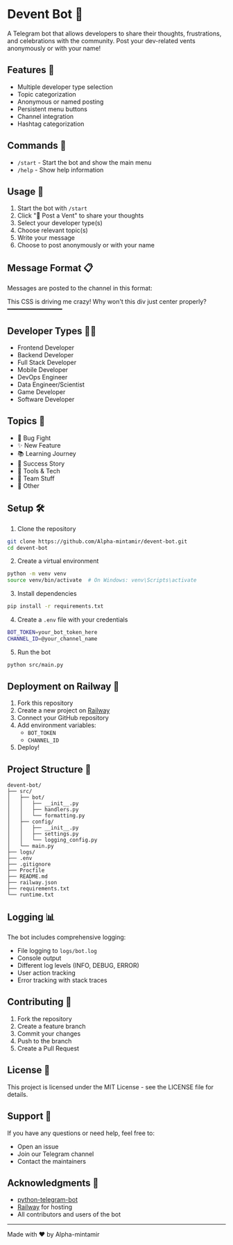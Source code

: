 # Devent Bot 🤖

A Telegram bot that allows developers to share their thoughts, frustrations, and celebrations with the community. Post your dev-related vents anonymously or with your name!

## Features 🌟

- Multiple developer type selection
- Topic categorization
- Anonymous or named posting
- Persistent menu buttons
- Channel integration
- Hashtag categorization

## Commands 📝

- `/start` - Start the bot and show the main menu
- `/help` - Show help information

## Usage 🚀

1. Start the bot with `/start`
2. Click "📝 Post a Vent" to share your thoughts
3. Select your developer type(s)
4. Choose relevant topic(s)
5. Write your message
6. Choose to post anonymously or with your name

## Message Format 📋

Messages are posted to the channel in this format:


This CSS is driving me crazy! Why won't this div just center properly?
━━━━━━━━━━━━━━━


## Developer Types 👨‍💻

- Frontend Developer
- Backend Developer
- Full Stack Developer
- Mobile Developer
- DevOps Engineer
- Data Engineer/Scientist
- Game Developer
- Software Developer

## Topics 📌

- 🐛 Bug Fight
- ✨ New Feature
- 📚 Learning Journey
- 🎉 Success Story
- 🔧 Tools & Tech
- 👥 Team Stuff
- 💭 Other

## Setup 🛠

1. Clone the repository
```bash
git clone https://github.com/Alpha-mintamir/devent-bot.git
cd devent-bot
```

2. Create a virtual environment
```bash
python -m venv venv
source venv/bin/activate  # On Windows: venv\Scripts\activate
```

3. Install dependencies
```bash
pip install -r requirements.txt
```

4. Create a `.env` file with your credentials
```bash
BOT_TOKEN=your_bot_token_here
CHANNEL_ID=@your_channel_name
```

5. Run the bot
```bash
python src/main.py
```

## Deployment on Railway 🚂

1. Fork this repository
2. Create a new project on [Railway](https://railway.app/)
3. Connect your GitHub repository
4. Add environment variables:
   - `BOT_TOKEN`
   - `CHANNEL_ID`
5. Deploy!

## Project Structure 📁

```
devent-bot/
├── src/
│   ├── bot/
│   │   ├── __init__.py
│   │   ├── handlers.py
│   │   └── formatting.py
│   ├── config/
│   │   ├── __init__.py
│   │   ├── settings.py
│   │   └── logging_config.py
│   └── main.py
├── logs/
├── .env
├── .gitignore
├── Procfile
├── README.md
├── railway.json
├── requirements.txt
└── runtime.txt
```

## Logging 📊

The bot includes comprehensive logging:
- File logging to `logs/bot.log`
- Console output
- Different log levels (INFO, DEBUG, ERROR)
- User action tracking
- Error tracking with stack traces

## Contributing 🤝

1. Fork the repository
2. Create a feature branch
3. Commit your changes
4. Push to the branch
5. Create a Pull Request

## License 📄

This project is licensed under the MIT License - see the LICENSE file for details.

## Support 💬

If you have any questions or need help, feel free to:
- Open an issue
- Join our Telegram channel
- Contact the maintainers

## Acknowledgments 🙏

- [python-telegram-bot](https://github.com/python-telegram-bot/python-telegram-bot)
- [Railway](https://railway.app/) for hosting
- All contributors and users of the bot

---
Made with ❤️ by Alpha-mintamir